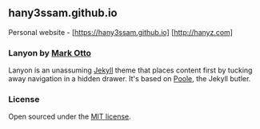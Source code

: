 ## hany3ssam.github.io


Personal website - [https://hany3ssam.github.io] [http://hanyz.com]
				   



### Lanyon by [Mark Otto](https://github.com/mdo)

Lanyon is an unassuming [Jekyll](http://jekyllrb.com) theme that places content first by tucking away navigation in a hidden drawer. It's based on [Poole](http://getpoole.com), the Jekyll butler.

### License

Open sourced under the [MIT license](LICENSE.md).
